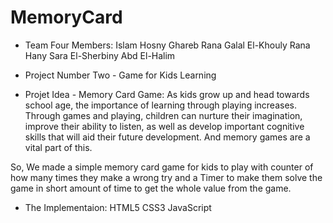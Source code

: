 # MemoryCard
- Team Four Members:
Islam Hosny Ghareb
Rana Galal El-Khouly
Rana Hany
Sara El-Sherbiny Abd El-Halim

- Project Number Two - Game for Kids Learning

- Projet Idea - Memory Card Game:
As kids grow up and head towards school age, the importance of learning through playing increases. Through games and playing, children can nurture their imagination, improve their ability to listen, as well as develop important cognitive skills that will aid their future development. And memory games are a vital part of this.

So, We made a simple memory card game for kids to play with counter of how many times they make a wrong try and a Timer to make them solve the game in short amount of time to get the whole value from the game.

- The Implementaion:
HTML5
CSS3
JavaScript
